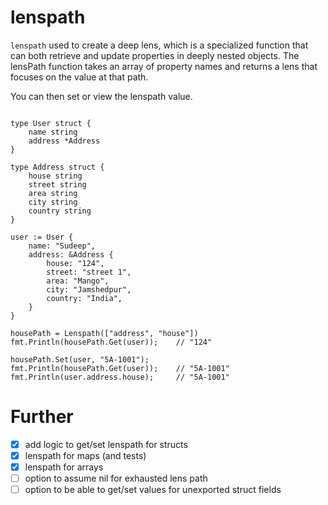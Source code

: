 # lenspath

`lenspath` used to create a deep lens, which is a specialized function that can both retrieve and update properties in deeply nested objects. The lensPath function takes an array of property names and returns a lens that focuses on the value at that path.

You can then set or view the lenspath value.

```golang

type User struct {
    name string
    address *Address
}

type Address struct {
    house string
    street string
    area string
    city string
    country string
}

user := User {
    name: "Sudeep",
    address: &Address {
        house: "124",
        street: "street 1",
        area: "Mango",
        city: "Jamshedpur",
        country: "India",
    }
}

housePath = Lenspath(["address", "house"])
fmt.Println(housePath.Get(user));    // "124"

housePath.Set(user, "5A-1001");
fmt.Println(housePath.Get(user));    // "5A-1001"
fmt.Println(user.address.house);     // "5A-1001"

```


# Further
- [x] add logic to get/set lenspath for structs
- [x] lenspath for maps (and tests)
- [x] lenspath for arrays
- [ ] option to assume nil for exhausted lens path
- [ ] option to be able to get/set values for unexported struct fields 
